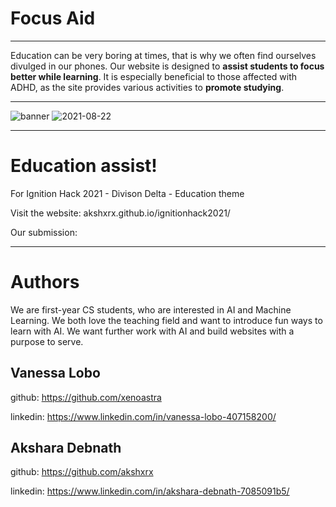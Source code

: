 # Focus Aid
** **
Education can be very boring at times, that is why we often find ourselves divulged in our phones. 
Our website is designed to **assist students to focus better while learning**. It is especially beneficial 
to those affected with ADHD, as the site provides various activities to **promote studying**.
** **
![banner](https://user-images.githubusercontent.com/70068533/130339371-82124cdc-69f8-48f0-b134-cd8a04dec2cb.png)
![2021-08-22](https://user-images.githubusercontent.com/70068533/130344085-8a6cf67f-667e-4bf6-96c3-6e9f60da26be.png)
** **
# Education assist!
For Ignition Hack 2021 - Divison Delta - Education theme

Visit the website: akshxrx.github.io/ignitionhack2021/

Our submission: 
** **
# Authors

We are first-year CS students, who are interested in AI and Machine Learning. We both love the teaching 
field and want to introduce fun ways to learn with AI. We want further work with AI and build websites 
with a purpose to serve.

## Vanessa Lobo
github: https://github.com/xenoastra

linkedin: https://www.linkedin.com/in/vanessa-lobo-407158200/

## Akshara Debnath
github: https://github.com/akshxrx

linkedin: https://www.linkedin.com/in/akshara-debnath-7085091b5/
